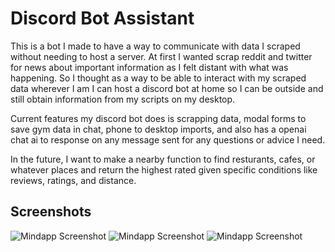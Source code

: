 # Discord Bot Assistant

This is a bot I made to have a way to communicate with data I scraped without needing to host a server. At first I wanted scrap reddit and twitter for news about important  information as I felt distant with what was happening. So I thought as a way to be able to interact with my scraped data wherever I am I can host a discord bot at home so I can be outside and still obtain information from my scripts on my desktop.

Current features my discord bot does is scrapping data, modal forms to save gym data in chat, phone to desktop imports, and also has a openai chat ai to response on any message sent for any questions or advice I need.

In the future, I want to make a nearby function to find resturants, cafes, or whatever places and return the highest rated given specific conditions like reviews, ratings, and distance.


## Screenshots

![Mindapp Screenshot](https://github.com/the-demonKid/Discord-Bot/blob/master/screenshots/screenshot1.PNG)
![Mindapp Screenshot](https://github.com/the-demonKid/Discord-Bot/blob/master/screenshots/screenshot3.PNG)
![Mindapp Screenshot](https://github.com/the-demonKid/Discord-Bot/blob/master/screenshots/screenshot2.PNG)
